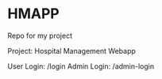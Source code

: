 # HMAPP
Repo for my project

Project: Hospital Management Webapp

User Login: /login
Admin Login: /admin-login

